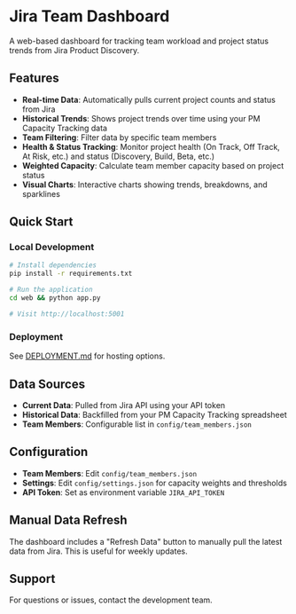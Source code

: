 # Jira Team Dashboard

A web-based dashboard for tracking team workload and project status trends from Jira Product Discovery.

## Features

- **Real-time Data**: Automatically pulls current project counts and status from Jira
- **Historical Trends**: Shows project trends over time using your PM Capacity Tracking data
- **Team Filtering**: Filter data by specific team members
- **Health & Status Tracking**: Monitor project health (On Track, Off Track, At Risk, etc.) and status (Discovery, Build, Beta, etc.)
- **Weighted Capacity**: Calculate team member capacity based on project status
- **Visual Charts**: Interactive charts showing trends, breakdowns, and sparklines

## Quick Start

### Local Development
```bash
# Install dependencies
pip install -r requirements.txt

# Run the application
cd web && python app.py

# Visit http://localhost:5001
```

### Deployment
See [DEPLOYMENT.md](DEPLOYMENT.md) for hosting options.

## Data Sources

- **Current Data**: Pulled from Jira API using your API token
- **Historical Data**: Backfilled from your PM Capacity Tracking spreadsheet
- **Team Members**: Configurable list in `config/team_members.json`

## Configuration

- **Team Members**: Edit `config/team_members.json`
- **Settings**: Edit `config/settings.json` for capacity weights and thresholds
- **API Token**: Set as environment variable `JIRA_API_TOKEN`

## Manual Data Refresh

The dashboard includes a "Refresh Data" button to manually pull the latest data from Jira. This is useful for weekly updates.

## Support

For questions or issues, contact the development team.